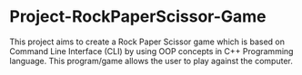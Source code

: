 # Project-RockPaperScissor-Game
This project aims to create a Rock Paper Scissor game which is based on Command Line Interface (CLI) by using OOP concepts in C++ Programming language. This program/game allows the user to play against the computer.
